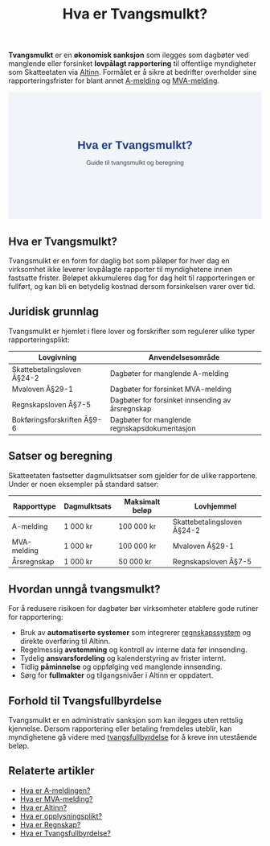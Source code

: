 ﻿---
title: "Hva er Tvangsmulkt?"
seoTitle: "Hva er Tvangsmulkt?"
description: '**Tvangsmulkt** er en **økonomisk sanksjon** som ilegges som dagbøter ved manglende eller forsinket **lovpålagt rapportering** til offentlige myndigheter som...'
---

**Tvangsmulkt** er en **økonomisk sanksjon** som ilegges som dagbøter ved manglende eller forsinket **lovpålagt rapportering** til offentlige myndigheter som Skatteetaten via [Altinn](/blogs/regnskap/hva-er-altinn "Hva er Altinn? Norges Digitale Portal for Næringsliv og Privatpersoner"). Formålet er å sikre at bedrifter overholder sine rapporteringsfrister for blant annet [A-melding](/blogs/regnskap/hva-er-a-melding "Hva er A-meldingen?") og [MVA-melding](/blogs/regnskap/hva-er-mva-melding "Hva er MVA-melding?").

![Illustrasjon av tvangsmulkt](tvangsmulkt-image.svg)

## Hva er Tvangsmulkt?

Tvangsmulkt er en form for daglig bot som påløper for hver dag en virksomhet ikke leverer lovpålagte rapporter til myndighetene innen fastsatte frister. Beløpet akkumuleres dag for dag helt til rapporteringen er fullført, og kan bli en betydelig kostnad dersom forsinkelsen varer over tid.

## Juridisk grunnlag

Tvangsmulkt er hjemlet i flere lover og forskrifter som regulerer ulike typer rapporteringsplikt:

| Lovgivning                 | Anvendelsesområde                             |
|----------------------------|-----------------------------------------------|
| Skattebetalingsloven Â§24-2 | Dagbøter for manglende A-melding              |
| Mvaloven Â§29-1             | Dagbøter for forsinket MVA-melding            |
| Regnskapsloven Â§7-5        | Dagbøter for forsinket innsending av årsregnskap |
| Bokføringsforskriften Â§9-6 | Dagbøter for manglende regnskapsdokumentasjon |

## Satser og beregning

Skatteetaten fastsetter dagmulktsatser som gjelder for de ulike rapportene. Under er noen eksempler på standard satser:

| Rapporttype    | Dagmulktsats | Maksimalt beløp | Lovhjemmel                    |
|----------------|--------------|-----------------|-------------------------------|
| A-melding      | 1 000 kr     | 100 000 kr      | Skattebetalingsloven Â§24-2    |
| MVA-melding    | 1 000 kr     | 100 000 kr      | Mvaloven Â§29-1                |
| Årsregnskap    | 1 000 kr     | 50 000 kr       | Regnskapsloven Â§7-5           |

## Hvordan unngå tvangsmulkt?

For å redusere risikoen for dagbøter bør virksomheter etablere gode rutiner for rapportering:

* Bruk av **automatiserte systemer** som integrerer [regnskapssystem](/blogs/regnskap/hva-er-regnskap "Hva er Regnskap? En Enkel Forklaring") og direkte overføring til Altinn.
* Regelmessig **avstemming** og kontroll av interne data før innsending.
* Tydelig **ansvarsfordeling** og kalenderstyring av frister internt.
* Tidlig **påminnelse** og oppfølging ved manglende innsending.
* Sørg for **fullmakter** og tilgangsnivåer i Altinn er oppdatert.

## Forhold til Tvangsfullbyrdelse

Tvangsmulkt er en administrativ sanksjon som kan ilegges uten rettslig kjennelse. Dersom rapportering eller betaling fremdeles uteblir, kan myndighetene gå videre med [tvangsfullbyrdelse](/blogs/regnskap/tvangsfullbyrdelse "Hva er Tvangsfullbyrdelse? Guide til Norsk Gjelds- og Utleggfullbyrdelse") for å kreve inn utestående beløp.

## Relaterte artikler

* [Hva er A-meldingen?](/blogs/regnskap/hva-er-a-melding "Hva er A-meldingen?")
* [Hva er MVA-melding?](/blogs/regnskap/hva-er-mva-melding "Hva er MVA-melding?")
* [Hva er Altinn?](/blogs/regnskap/hva-er-altinn "Hva er Altinn? Norges Digitale Portal for Næringsliv og Privatpersoner")
* [Hva er opplysningsplikt?](/blogs/regnskap/hva-er-opplysningsplikt "Hva er opplysningsplikt? Komplett guide til rapporteringsplikt")
* [Hva er Regnskap?](/blogs/regnskap/hva-er-regnskap "Hva er Regnskap? En Enkel Forklaring")
* [Hva er Tvangsfullbyrdelse?](/blogs/regnskap/tvangsfullbyrdelse "Hva er Tvangsfullbyrdelse? Guide til Norsk Gjelds- og Utleggfullbyrdelse")









